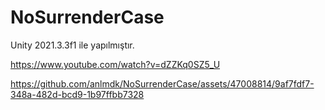 # NoSurrenderCase

Unity 2021.3.3f1 ile yapılmıştır.
 
https://www.youtube.com/watch?v=dZZKq0SZ5_U


https://github.com/anlmdk/NoSurrenderCase/assets/47008814/9af7fdf7-348a-482d-bcd9-1b97ffbb7328

